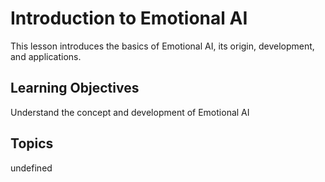 # Introduction to Emotional AI

This lesson introduces the basics of Emotional AI, its origin, development, and applications.

## Learning Objectives
Understand the concept and development of Emotional AI

## Topics
undefined